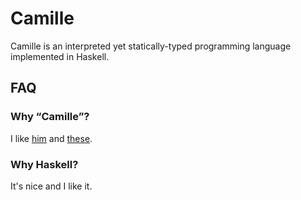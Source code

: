 # Camille
Camille is an interpreted yet statically-typed programming language implemented in Haskell.

## FAQ

### Why &ldquo;Camille&rdquo;?
I like [him](http://en.wikipedia.org/wiki/Camille_Saint-Sa%C3%ABns) and [these](http://en.wikipedia.org/wiki/Chameleon).

### Why Haskell?
It's nice and I like it.
